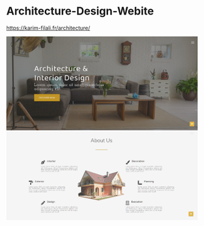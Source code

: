 # Architecture-Design-Webite

https://karim-filali.fr/architecture/

<img src="images/screenshot1.png">

<img src="images/screenshot2.png">
